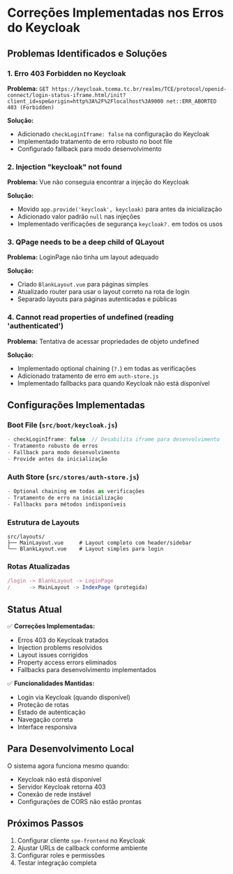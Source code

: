 # Correções Implementadas nos Erros do Keycloak

## Problemas Identificados e Soluções

### 1. **Erro 403 Forbidden no Keycloak**
**Problema:** `GET https://keycloak.tcema.tc.br/realms/TCE/protocol/openid-connect/login-status-iframe.html/init?client_id=spe&origin=http%3A%2F%2Flocalhost%3A9000 net::ERR_ABORTED 403 (Forbidden)`

**Solução:** 
- Adicionado `checkLoginIframe: false` na configuração do Keycloak
- Implementado tratamento de erro robusto no boot file
- Configurado fallback para modo desenvolvimento

### 2. **Injection "keycloak" not found**
**Problema:** Vue não conseguia encontrar a injeção do Keycloak

**Solução:**
- Movido `app.provide('keycloak', keycloak)` para antes da inicialização
- Adicionado valor padrão `null` nas injeções
- Implementado verificações de segurança `keycloak?.` em todos os usos

### 3. **QPage needs to be a deep child of QLayout**
**Problema:** LoginPage não tinha um layout adequado

**Solução:**
- Criado `BlankLayout.vue` para páginas simples
- Atualizado router para usar o layout correto na rota de login
- Separado layouts para páginas autenticadas e públicas

### 4. **Cannot read properties of undefined (reading 'authenticated')**
**Problema:** Tentativa de acessar propriedades de objeto undefined

**Solução:**
- Implementado optional chaining (`?.`) em todas as verificações
- Adicionado tratamento de erro em `auth-store.js`
- Implementado fallbacks para quando Keycloak não está disponível

## Configurações Implementadas

### Boot File (`src/boot/keycloak.js`)
```javascript
- checkLoginIframe: false  // Desabilita iframe para desenvolvimento
- Tratamento robusto de erros
- Fallback para modo desenvolvimento
- Provide antes da inicialização
```

### Auth Store (`src/stores/auth-store.js`)
```javascript
- Optional chaining em todas as verificações
- Tratamento de erro na inicialização
- Fallbacks para métodos indisponíveis
```

### Estrutura de Layouts
```
src/layouts/
├── MainLayout.vue     # Layout completo com header/sidebar
└── BlankLayout.vue    # Layout simples para login
```

### Rotas Atualizadas
```javascript
/login -> BlankLayout -> LoginPage
/      -> MainLayout -> IndexPage (protegida)
```

## Status Atual

✅ **Correções Implementadas:**
- Erros 403 do Keycloak tratados
- Injection problems resolvidos  
- Layout issues corrigidos
- Property access errors eliminados
- Fallbacks para desenvolvimento implementados

✅ **Funcionalidades Mantidas:**
- Login via Keycloak (quando disponível)
- Proteção de rotas
- Estado de autenticação
- Navegação correta
- Interface responsiva

## Para Desenvolvimento Local

O sistema agora funciona mesmo quando:
- Keycloak não está disponível
- Servidor Keycloak retorna 403
- Conexão de rede instável
- Configurações de CORS não estão prontas

## Próximos Passos

1. Configurar cliente `spe-frontend` no Keycloak
2. Ajustar URLs de callback conforme ambiente
3. Configurar roles e permissões
4. Testar integração completa